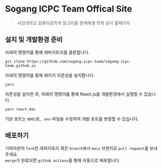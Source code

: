 # Sogang ICPC Team Offical Site

> 서강대학교 컴퓨터공학과 알고리즘 문제해결 학회 공식 홈페이지

## 설치 및 개발환경 준비

아래의 명령어를 통해 레파지토리를 클론합니다.

```shell
git clone https://github.com/sogang-icpc-team/sogang-icpc-team.github.io
```

아래의 명령어를 통해 패키지 의존성을 설치합니다.

```shell
yarn
```

의존성을 설치한 후, 아래의 명령어를 통해 React.js를 개발환경에서 실행할 수 있습니다.

```shell
yarn react:dev
```

기본 포트는 `8001`로, `.env` 파일을 수정하여 개발 포트를 변경할 수 있습니다.

## 배포하기

기여자분의 `fork`한 레파지토리 혹은 `branch`에서 `main` 브랜치로 `pull request`를 보내주세요.  
`merge`가 완료되면 `github actions`를 통해 자동으로 배포됩니다.
